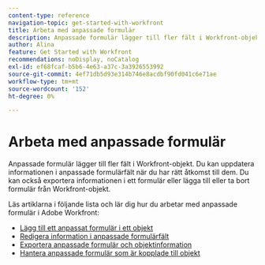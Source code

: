 ```yaml
---
content-type: reference
navigation-topic: get-started-with-workfront
title: Arbeta med anpassade formulär
description: Anpassade formulär lägger till fler fält i Workfront-objekt. Du kan uppdatera informationen i anpassade formulärfält när du har rätt åtkomst till dem. Du kan också exportera informationen i ett formulär eller lägga till eller ta bort formulär från Workfront-objekt. Läs artiklarna i den här listan och lär dig hur du arbetar med anpassade formulär i Adobe Workfront.
author: Alina
feature: Get Started with Workfront
recommendations: noDisplay, noCatalog
exl-id: ef68fcaf-b5b6-4e63-a37c-3a3926553992
source-git-commit: 4ef71db5d93e314b746e8acdbf90fd041c6e71ae
workflow-type: tm+mt
source-wordcount: '152'
ht-degree: 0%

---
```


# Arbeta med anpassade formulär

Anpassade formulär lägger till fler fält i Workfront-objekt. Du kan uppdatera informationen i anpassade formulärfält när du har rätt åtkomst till dem. Du kan också exportera informationen i ett formulär eller lägga till eller ta bort formulär från Workfront-objekt.

Läs artiklarna i följande lista och lär dig hur du arbetar med anpassade formulär i Adobe Workfront:

* [Lägg till ett anpassat formulär i ett objekt](../../workfront-basics/work-with-custom-forms/add-a-custom-form-to-an-object.md)
* [Redigera information i anpassade formulärfält](../../workfront-basics/work-with-custom-forms/edit-custom-forms.md)
* [Exportera anpassade formulär och objektinformation](../../workfront-basics/work-with-custom-forms/export-custom-forms-details.md)
* [Hantera anpassade formulär som är kopplade till objekt](../../workfront-basics/work-with-custom-forms/manage-custom-forms-attached-to-objects.md)
